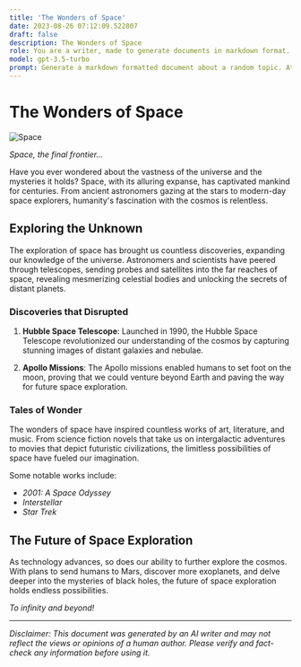 ```yaml
---
title: 'The Wonders of Space'
date: 2023-08-26 07:12:09.522807
draft: false
description: The Wonders of Space
role: You are a writer, made to generate documents in markdown format. It is very important that all of the documents you generate are in valid markdown format.
model: gpt-3.5-turbo
prompt: Generate a markdown formatted document about a random topic. At the bottom, include a disclaimer explaining that the document was generated by you. The first line of the document should be the title. Make sure that the entire document is in proper markdown format, using a mix of various tags to make the document visually appealing.
---
```


# The Wonders of Space

![Space](https://images.unsplash.com/photo-1593642539399-0348ee88c2b2)

_Space, the final frontier..._

Have you ever wondered about the vastness of the universe and the mysteries it holds? Space, with its alluring expanse, has captivated mankind for centuries. From ancient astronomers gazing at the stars to modern-day space explorers, humanity's fascination with the cosmos is relentless.

## Exploring the Unknown

The exploration of space has brought us countless discoveries, expanding our knowledge of the universe. Astronomers and scientists have peered through telescopes, sending probes and satellites into the far reaches of space, revealing mesmerizing celestial bodies and unlocking the secrets of distant planets.

### Discoveries that Disrupted

1. **Hubble Space Telescope**: Launched in 1990, the Hubble Space Telescope revolutionized our understanding of the cosmos by capturing stunning images of distant galaxies and nebulae.

2. **Apollo Missions**: The Apollo missions enabled humans to set foot on the moon, proving that we could venture beyond Earth and paving the way for future space exploration.

### Tales of Wonder

The wonders of space have inspired countless works of art, literature, and music. From science fiction novels that take us on intergalactic adventures to movies that depict futuristic civilizations, the limitless possibilities of space have fueled our imagination.

Some notable works include:

- *2001: A Space Odyssey*
- *Interstellar*
- *Star Trek*

## The Future of Space Exploration

As technology advances, so does our ability to further explore the cosmos. With plans to send humans to Mars, discover more exoplanets, and delve deeper into the mysteries of black holes, the future of space exploration holds endless possibilities.

*To infinity and beyond!*

---

*Disclaimer: This document was generated by an AI writer and may not reflect the views or opinions of a human author. Please verify and fact-check any information before using it.*